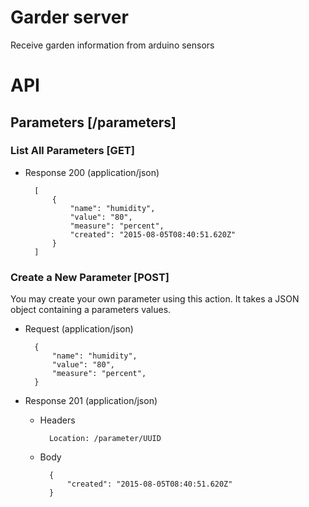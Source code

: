 # Garder server

Receive garden information from arduino sensors

# API

## Parameters [/parameters]

### List All Parameters [GET]

+ Response 200 (application/json)

        [
            {
                "name": "humidity",
                "value": "80",
                "measure": "percent",
                "created": "2015-08-05T08:40:51.620Z"
            }
        ]
        

### Create a New Parameter [POST]

You may create your own parameter using this action. It takes a JSON
object containing a parameters values.

+ Request (application/json)

        {
            "name": "humidity",
            "value": "80",
            "measure": "percent",
        }

+ Response 201 (application/json)

    + Headers

            Location: /parameter/UUID

    + Body

            {
                "created": "2015-08-05T08:40:51.620Z"
            }
